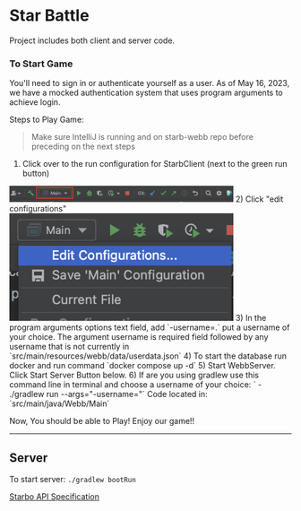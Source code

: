 # Star Battle 

Project includes both client and server code.



### To Start Game

You'll need to sign in or authenticate yourself as a user. As of May 16, 2023, we have a mocked authentication system
that uses program arguments to achieve login. 

Steps to Play Game:

> Make sure IntelliJ is running and on starb-webb repo before preceding on the next steps

1) Click over to the run configuration for StarbClient (next to the green run button)
<img src="doc/tutorial/tutorial_Pt1.png" width="400px">
2) Click "edit configurations"
<br><img src="doc/tutorial/tutorial_Pt2.png" width="400px">
3) In the program arguments options text field, add `-username=.` put a username of your choice. The argument username is required field followed by any username that is not currently in `src/main/resources/webb/data/userdata.json`
4) To start the database run docker and run command `docker compose up -d`
5) Start WebbServer. Click Start Server Button below. 
6) If are you using gradlew use this command line in terminal and choose a username of your choice: ` - ./gradlew run --args="-username="` 
      Code located in: `src/main/java/Webb/Main`

Now, You should be able to Play! Enjoy our game!!

-------------------------------------------------------------------

## Server

To start server:  `./gradlew bootRun`

[Starbo API Specification](https://editor.swagger.io/?url=https://gist.githubusercontent.com/chrishollandaise/db70c557e5dcafb2f3ba685a1fcad2a9/raw/789980519e66f6c27676d58e1ca680c2b9aaf946/gistfile1.txt)


